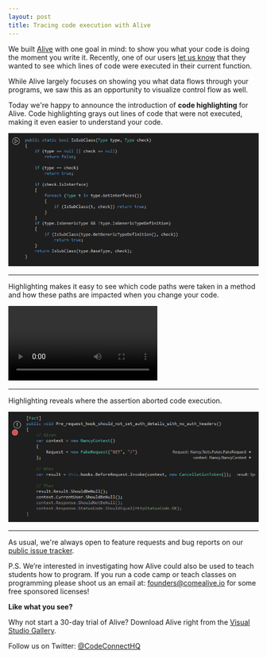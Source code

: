 ```yaml
---
layout: post
title: Tracing code execution with Alive
---
```


We built [Alive](http://comealive.io) with one goal in mind: to show you what your code is doing the moment you write it. Recently, one of our users [let us know](https://github.com/CodeConnect/AliveFeedback/issues/44) that they wanted to see which lines of code were executed in their current function. 

While Alive largely focuses on showing you what data flows through your programs, we saw this as an opportunity to visualize control flow as well.



Today we're happy to announce the introduction of **code highlighting** for Alive. Code highlighting grays out lines of code that were not executed, making it even easier to understand your code. 

![GIF that shows before and after the highlighting](/images/Highlighting/highlighting.gif)

---

Highlighting makes it easy to see which code paths were taken in a method and how these paths are impacted when you change your code.

<video autoplay loop preload>
		<source src="https://codeconnectcdn.blob.core.windows.net/cdn/blog/highlighting-editing.mp4" type="video/mp4">
		<source src="https://codeconnectcdn.blob.core.windows.net/cdn/blog/highlighting-editing.webm" type="video/webm">
</video>

---

Highlighting reveals where the assertion aborted code execution.

![Screenshot that shows behavior with exception](/images/Highlighting/highlighting-with-exception.png)

---

As usual, we're always open to feature requests and bug reports on our [public issue tracker](http://github.com/CodeConnect/AliveFeedback/). 


P.S. We’re interested in investigating how Alive could also be used to teach students how to program. If you run a code camp or teach classes on programming please shoot us an email at: founders@comealive.io for some free sponsored licenses!



**Like what you see?**

Why not start a 30-day trial of Alive? Download Alive right from the [Visual Studio Gallery](https://visualstudiogallery.msdn.microsoft.com/4af8eb1a-c64f-4da8-9bf0-6835cf3e95c8).

Follow us on Twitter: [@CodeConnectHQ](https://twitter.com/codeconnecthq)
